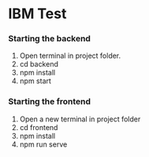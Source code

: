 # IBM Test

### Starting the backend
1. Open terminal in project folder.
2. cd backend
3. npm install
4. npm start

### Starting the frontend
1. Open a new terminal in project folder
2. cd frontend
3. npm install
4. npm run serve
 
